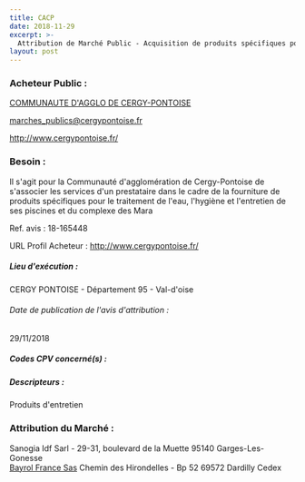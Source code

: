 ```yaml
---
title: CACP
date: 2018-11-29
excerpt: >-
  Attribution de Marché Public - Acquisition de produits spécifiques pour le traitement de l'eau, l'hygiène et l'entretien des piscines et du complexe des Maradas de la communauté d'agglomération de Cergy-Pontoise
layout: post
---
```


### Acheteur Public : 
<a href="/acheteur-137/siren-249500109"> COMMUNAUTE D'AGGLO DE CERGY-PONTOISE</a><br/>



marches_publics@cergypontoise.fr


http://www.cergypontoise.fr/
### Besoin :

Il s'agit pour la Communauté d'agglomération de Cergy-Pontoise de s'associer les services d'un prestataire dans le cadre de la fourniture de produits spécifiques pour le traitement de l'eau, l'hygiène et l'entretien de ses piscines et du complexe des Mara

Ref. avis : 18-165448

URL Profil Acheteur : http://www.cergypontoise.fr/

##### Lieu d'exécution :

CERGY PONTOISE - Département 95 - Val-d'oise

###### Date de publication de l'avis d'attribution : 
29/11/2018

##### Codes CPV concerné(s) :

##### Descripteurs :
Produits d'entretien <br/>

### Attribution du Marché :
Sanogia Idf Sarl - 29-31, boulevard de la Muette 95140 Garges-Les-Gonesse <br/>
<a href="/entreprise-544/siren-306979428"> Bayrol France Sas</a>    Chemin des Hirondelles - Bp 52 69572 Dardilly Cedex <br/>
